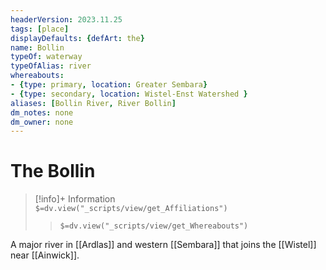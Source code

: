 ```yaml
---
headerVersion: 2023.11.25
tags: [place]
displayDefaults: {defArt: the}
name: Bollin
typeOf: waterway
typeOfAlias: river
whereabouts: 
- {type: primary, location: Greater Sembara}
- {type: secondary, location: Wistel-Enst Watershed }
aliases: [Bollin River, River Bollin]
dm_notes: none
dm_owner: none
---
```

# The Bollin
>[!info]+ Information  
> `$=dv.view("_scripts/view/get_Affiliations")`  
>> `$=dv.view("_scripts/view/get_Whereabouts")`

A major river in [[Ardlas]] and western [[Sembara]] that joins the [[Wistel]] near [[Ainwick]].